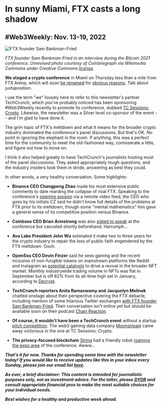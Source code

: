 # In sunny Miami, FTX casts a long shadow
## #Web3Weekly: Nov. 13-19, 2022

![FTX founder Sam Bankman-Fried](https://upload.wikimedia.org/wikipedia/commons/a/a0/Sam_Bankman-Fried.png)

*FTX founder Sam Bankman-Fried in an interview during the Bitcoin 2021 conference. Unrevised photo courtesy of Cointelegraph via Wikimedia Commons under Creative Commons [license](https://creativecommons.org/licenses/by/3.0/deed.en).*

**We staged a crypto conference** in Miami on Thursday less than a mile from FTX Arena, which will soon [be renamed](https://www.sun-sentinel.com/sports/miami-heat/fl-sp-miami-heat-ftx-arena-renaming-20221111-kieso374wne7lilbw2b6k2pdqa-story.html) for [obvious reasons](https://www.thestreet.com/investing/cryptocurrency/ftx-ceo-says-sam-bankman-fried-ran-group-without-trust-controls). Talk about juxtaposition.

I use the term "we" loosely here to refer to this newsletter's partner TechCrunch, which you've probably noticed has been sponsoring #Web3Weekly recently to promote its conference, dubbed [TC Sessions: Crypto](https://techcrunch.com/events/tc-sessions-crypto-2022/). Likewise, the newsletter was a Silver level co-sponsor of the event -- and I'm glad to have done it.

The grim topic of FTX's meltdown and what it means for the broader crypto industry dominated the conference's panel discussions. But that's OK. No point in ignoring the elephant in the room. If anything, this was a perfect time for the community to meet the old-fashioned way, comisserate a little, and figure out how to move on.

I think it also helped greatly to have TechCrunch's journalists hosting most of the panel discussions. They asked appropriately tough questions, and the industry insiders took them in stride, answering as best they could.

In other words, a very healthy conversation. Some highlights:

- **Binance CEO Changpeng Zhao** made his most extensive public comments to date rearding the collapse of rival FTX. Speaking to the conference's [opening session](https://techcrunch.com/2022/11/17/binances-cz-on-ftx-we-were-the-last-straw-that-broke-the-camels-back/) via a remote video feed, the CEO who goes by his initials CZ said
he didn't know full details of the problems at FTX prior to its meltdown, though some "mental mathematics" him gave a general sense of its competitive position versus Binance.

- **Coinbase CEO Brian Armstrong** was also [slated to speak](https://www.msn.com/en-us/money/markets/coinbase-ceo-dives-into-market-madness-at-tc-sessions-crypto/ar-AA149tTz) at the conference but canceled shortly beforehand. Harrumph...

- **Ava Labs President John Wu** estimated it make two to three years for the crypto industry to repair the loss of public faith engendered by the FTX meltdown. Ouch.

- **OpenSea CEO Devin Finzer** said he sees gaming and the recent inclusion of non-fungible tokens on mainstream platforms like Reddit and Instagram as [potential catalysts](https://techcrunch.com/2022/11/17/can-gaming-resurrect-the-nft-market-opensea-thinks-so/) to drive a revival in the broader NFT market. Monthly industrywide trading volume in NFTs was flat in September but is off 82% from its all-time high set in January, according to [Decrypt](https://decrypt.co/111151/nft-market-sales-solana-ethereum).

- **TechCrunch reporters Anita Ramaswamy and Jacquelyn Melinek** chatted onstage about their perspective covering the FTX debacle, including mention of some hilarious Twitter exchanges [with FTX founder Sam Bankman-Fried](https://twitter.com/peteramckay/status/1593265485289766915). Their conversation isn't online yet but should be available soon on their podcast [Chain Reaction](https://techcrunch.com/tag/chain-reaction-podcast/).  

- **Of course, it wouldn't have been a TechCrunch event** without a startup [pitch competition](https://techcrunch.com/2022/11/16/meet-the-startups-competing-at-tc-sessions-crypto/). The web3 gaming data company [Moonstream](https://docs.moonstream.to/) came away victorious in the one at TC Sessions: Crypto.

- **The privacy-focused blockchain** [String](https://twitter.com/TechCrunch/status/1593306940758794242) had a friendly robot [roaming the expo area](https://twitter.com/TechCrunch/status/1593306940758794242) of the conference. Awww...

_**That’s it for now. Thanks for spending some time with the newsletter today! If you would like to receive updates like this in your inbox every Sunday, please join our email list [here](https://w3w.news).**_ <!-- Be sure to delete that last line for copy going out to existing email subscribers, of course. -->

_**As ever, a brief disclaimer: This content is intended for journalistic purposes only, not as investment advice. For the latter, please [DYOR](https://www.google.com/search?q=DYOR&sxsrf=ALiCzsbQdCxZ0zVRVuYN5L2c-89lO7I5cw%3A1663013827193&source=hp&ei=w5MfY5f5BrylptQPrba9uAo&iflsig=AJiK0e8AAAAAYx-h08-1Cfk2JUZBncAoNuCZfyyt_eDY&ved=0ahUKEwjX5q-jiZD6AhW8kokEHS1bD6cQ4dUDCAk&uact=5&oq=DYOR&gs_lcp=Cgdnd3Mtd2l6EAMyCAgAEIAEELEDMgsIABCABBCxAxCLAzIICAAQgAQQiwMyCAgAEIAEEIsDMggIABCABBCLAzIICAAQgAQQiwMyCggAEIAEEAoQiwMyBQgAEIAEMgUIABCABDIFCAAQgAQ6BAgjECc6CAguELEDEIMBOhEILhCABBCxAxCDARDHARDRAzoLCAAQgAQQsQMQgwE6CAgAELEDEIMBOgsILhCABBCxAxCDAToECAAQA1AAWLEEYJkGaABwAHgBgAHaAYgB2wOSAQUyLjEuMZgBAKABAbgBAQ&sclient=gws-wiz) and consult appropriate financial pros to make the most suitable choices for your individual needs.**_

_**Best wishes for a healthy and productive week ahead.**_  

